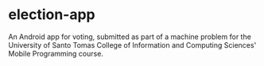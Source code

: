 # election-app
An Android app for voting, submitted as part of a machine problem for the University of Santo Tomas College of  Information and Computing Sciences' Mobile Programming course.
